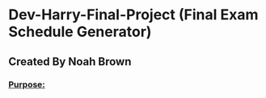 # Dev-Harry-Final-Project (Final Exam Schedule Generator)
## Created By Noah Brown 
###  <ins> Purpose: </ins> 
